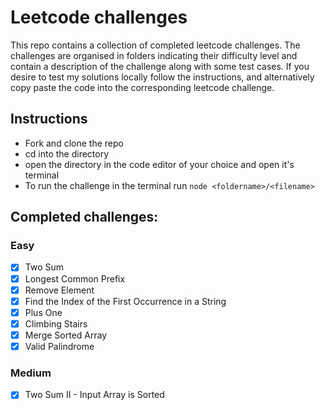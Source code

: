 # Leetcode challenges
This repo contains a collection of completed leetcode challenges. The challenges are organised in folders indicating their difficulty level and contain a description of the challenge along with some test cases. If you desire to test my solutions locally follow the instructions, and alternatively copy paste the code into the corresponding leetcode challenge.

## Instructions
- Fork and clone the repo
- cd into the directory
- open the directory in the code editor of your choice and open it's terminal
- To run the challenge in the terminal run `node <foldername>/<filename>`

## Completed challenges:
### Easy
- [X] Two Sum
- [X] Longest Common Prefix
- [X] Remove Element
- [X] Find the Index of the First Occurrence in a String
- [X] Plus One
- [X] Climbing Stairs
- [X] Merge Sorted Array
- [X] Valid Palindrome

### Medium
- [X] Two Sum II - Input Array is Sorted
